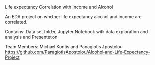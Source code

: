 Life expectancy Correlation with Income and Alcohol

An EDA project on whether life expectancy alcohol and income are correlated.

Contains:
Data set folder,
Jupyter Notebook with data exploration and analysis and
Presentetion

Team Members: Michael Kontis and Panagiotis Apostolou
https://github.com/PanagiotisApostolou/Alcohol-and-Life-Expectancy-Project
